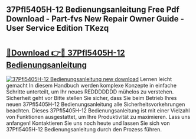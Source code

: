 ## 37Pfl5405H-12 Bedienungsanleitung Free Pdf Download - Part-fvs New Repair Owner Guide - User Service Edition TKezq

# <h2><a href="http://df4o50.blite.top/?on=37Pfl5405H-12+Bedienungsanleitung">🔗Download 👉🔴 37Pfl5405H-12 Bedienungsanleitung</a></h2>

[![37Pfl5405H-12 Bedienungsanleitung new download](https://i.imgur.com/lujVjoI.png)](http://df4o50.blite.top/?on=37Pfl5405H-12+Bedienungsanleitung)
Lernen leicht gemacht In diesem Handbuch werden komplexe Konzepte in einfache Schritte unterteilt, um Ihr neues REDDDDDDD mühelos zu verstehen. Sicherheit geht vor Bitte stellen Sie sicher, dass Sie beim Betrieb Ihres neuen 37Pfl5405H-12 Bedienungsanleitung alle Sicherheitsvorkehrungen beachten. Dieses 37Pfl5405H-12 Bedienungsanleitung ist mit einer Vielzahl von Funktionen ausgestattet, um Ihre Produktivität zu maximieren. Lass uns anfangen! Kontaktieren Sie uns noch heute und lassen Sie sich von 37Pfl5405H-12 Bedienungsanleitung durch den Prozess führen.
